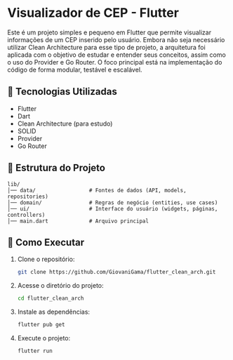 
# Visualizador de CEP - Flutter

Este é um projeto simples e pequeno em Flutter que permite visualizar informações de um CEP inserido pelo usuário. Embora não seja necessário utilizar Clean Architecture para esse tipo de projeto, a arquitetura foi aplicada com o objetivo de estudar e entender seus conceitos, assim como o uso do Provider e Go Router. O foco principal está na implementação do código de forma modular, testável e escalável.

## 📌 Tecnologias Utilizadas
- Flutter  
- Dart  
- Clean Architecture (para estudo)  
- SOLID  
- Provider  
- Go Router  

## 📂 Estrutura do Projeto
```
lib/
│── data/                 # Fontes de dados (API, models, repositories)
│── domain/               # Regras de negócio (entities, use cases)
│── ui/                   # Interface do usuário (widgets, páginas, controllers)
│── main.dart             # Arquivo principal
```

## 🚀 Como Executar
1. Clone o repositório:  
   ```bash
   git clone https://github.com/GiovaniGama/flutter_clean_arch.git
   ```  
2. Acesse o diretório do projeto:  
   ```bash
   cd flutter_clean_arch
   ```  
3. Instale as dependências:  
   ```bash
   flutter pub get
   ```  
4. Execute o projeto:  
   ```bash
   flutter run
   ```

